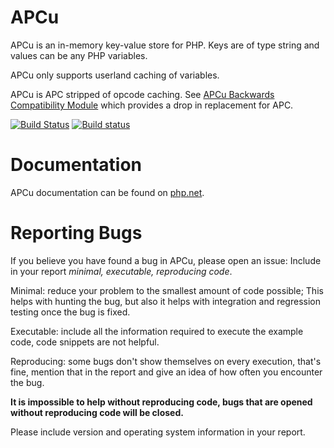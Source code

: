 APCu
====

APCu is an in-memory key-value store for PHP. Keys are of type string and values can be any PHP variables.

APCu only supports userland caching of variables.

APCu is APC stripped of opcode caching.
See [APCu Backwards Compatibility Module](https://github.com/krakjoe/apcu-bc) which provides a drop in replacement for APC.

[![Build Status](https://travis-ci.org/krakjoe/apcu.svg?branch=master)](https://travis-ci.org/krakjoe/apcu)
[![Build status](https://ci.appveyor.com/api/projects/status/om63glh4g24gi1p9/branch/master?svg=true)](https://ci.appveyor.com/project/krakjoe/apcu/branch/master)

Documentation
============

APCu documentation can be found on [php.net](http://php.net/apcu).

Reporting Bugs
=============

If you believe you have found a bug in APCu, please open an issue: Include in your report *minimal, executable, reproducing code*.

Minimal: reduce your problem to the smallest amount of code possible; This helps with hunting the bug, but also it helps with integration and regression testing once the bug is fixed.

Executable: include all the information required to execute the example code, code snippets are not helpful.

Reproducing: some bugs don't show themselves on every execution, that's fine, mention that in the report and give an idea of how often you encounter the bug.

__It is impossible to help without reproducing code, bugs that are opened without reproducing code will be closed.__

Please include version and operating system information in your report.
